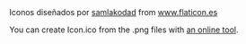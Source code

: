 <div>Iconos diseñados por <a href="https://www.flaticon.es/autores/samlakodad" title="samlakodad">samlakodad</a> from <a href="https://www.flaticon.es/" title="Flaticon">www.flaticon.es</a></div>

You can create Icon.ico from the .png files with
[an online tool](http://icoconvert.com/Multi_Image_to_one_icon/).
